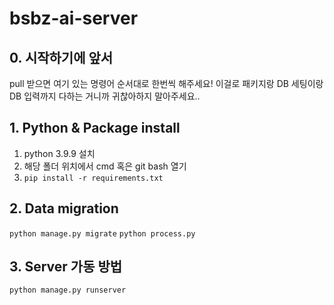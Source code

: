 # bsbz-ai-server

## 0. 시작하기에 앞서
pull 받으면 여기 있는 명령어 순서대로 한번씩 해주세요! 
이걸로 패키지랑 DB 세팅이랑 DB 입력까지 다하는 거니까 귀찮아하지 말아주세요..

## 1. Python & Package install
1. python 3.9.9 설치
2. 해당 폴더 위치에서 cmd 혹은 git bash 열기
3. `pip install -r requirements.txt`

## 2. Data migration
`python manage.py migrate`
`python process.py`

## 3. Server 가동 방법
`python manage.py runserver`